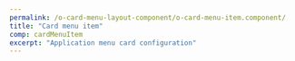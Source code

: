 ```yaml
---
permalink: /o-card-menu-layout-component/o-card-menu-item.component/
title: "Card menu item"
comp: cardMenuItem
excerpt: "Application menu card configuration"
---
```

